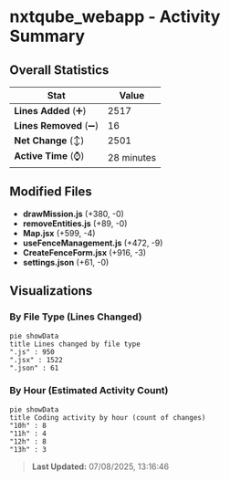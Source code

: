 # nxtqube_webapp - Activity Summary 

## Overall Statistics

| Stat                   | Value                                                             |
| ---------------------- | ----------------------------------------------------------------- |
| **Lines Added** (➕)   | 2517                                          |
| **Lines Removed** (➖) | 16                                        |
| **Net Change** (↕)    | 2501                |
| **Active Time** (⌚)   | 28 minutes |


## Modified Files
- **drawMission.js** (+380, -0)
- **removeEntities.js** (+89, -0)
- **Map.jsx** (+599, -4)
- **useFenceManagement.js** (+472, -9)
- **CreateFenceForm.jsx** (+916, -3)
- **settings.json** (+61, -0)

## Visualizations

### By File Type (Lines Changed)

```mermaid
pie showData
title Lines changed by file type
".js" : 950
".jsx" : 1522
".json" : 61
```

### By Hour (Estimated Activity Count)

```mermaid
pie showData
title Coding activity by hour (count of changes)
"10h" : 8
"11h" : 4
"12h" : 8
"13h" : 3
```


> **Last Updated:** 07/08/2025, 13:16:46
